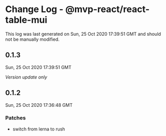 # Change Log - @mvp-react/react-table-mui

This log was last generated on Sun, 25 Oct 2020 17:39:51 GMT and should not be manually modified.

## 0.1.3
Sun, 25 Oct 2020 17:39:51 GMT

_Version update only_

## 0.1.2
Sun, 25 Oct 2020 17:36:48 GMT

### Patches

- switch from lerna to rush

